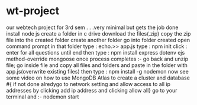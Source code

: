 # wt-project
our webtech project for 3rd sem . . .very minimal but gets the job done
install node js
create a folder in c drive
download the files(.zip)
copy the zip file into the created folder
create another folder
go into folder created
open command prompt in that folder
type : echo.>> app.js
type : npm init
click : enter for all questions until end
then type : npm install express dotenv ejs method-override mongoose
once process completes :-
go back and unzip file; go inside file and copy all files and folders and paste in the folder with app.js(overwrite existing files)
then type : npm install -g nodemon
now see some video on how to use MongoDB Atlas to create a cluster and database
#{ if not done alredygo to network setting and allow access to all ip addresses by clicking add ip address and clicking allow all}
go to your terminal and :-
nodemon start
